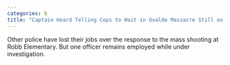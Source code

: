 ```yaml
---
categories: b
title: "Captain Heard Telling Cops to Wait in Uvalde Massacre Still on Active Duty"
---
```

Other police have lost their jobs over the response to the mass shooting at Robb Elementary. But one officer remains employed while under investigation.